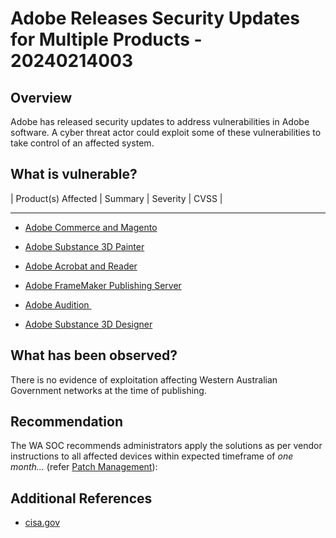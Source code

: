 # Adobe Releases Security Updates for Multiple Products - 20240214003

## Overview

Adobe has released security updates to address vulnerabilities in Adobe software. A cyber threat actor could exploit some of these vulnerabilities to take control of an affected system.

## What is vulnerable?

| Product(s) Affected | Summary | Severity | CVSS |

---------------------------------------------------

- [Adobe Commerce and Magento](https://helpx.adobe.com/security/products/magento/apsb24-03.html)

- [Adobe Substance 3D Painter](https://helpx.adobe.com/security/products/substance3d_painter/apsb24-04.html)

- [Adobe Acrobat and Reader](https://helpx.adobe.com/security/products/acrobat/apsb24-07.html)

- [Adobe FrameMaker Publishing Server](https://helpx.adobe.com/security/products/framemaker-publishing-server/apsb24-10.html)

- [Adobe Audition ](https://helpx.adobe.com/security/products/audition/apsb24-11.html)

- [Adobe Substance 3D Designer](https://helpx.adobe.com/security/products/substance3d_designer/apsb24-13.html)

## What has been observed?

There is no evidence of exploitation affecting Western Australian Government networks at the time of publishing.

## Recommendation

The WA SOC recommends administrators apply the solutions as per vendor instructions to all affected devices within expected timeframe of *one month...* (refer [Patch Management](../guidelines/patch-management.md)):

## Additional References

- [cisa.gov](https://www.cisa.gov/news-events/alerts/2024/02/13/adobe-releases-security-updates-multiple-products)
